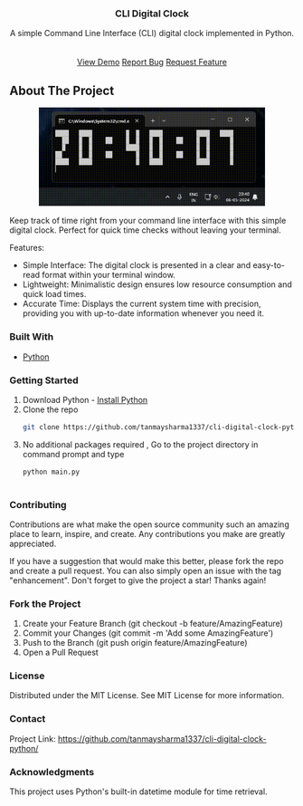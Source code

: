 <h3 align="center">CLI Digital Clock</h3>
<p align="center">
A simple Command Line Interface (CLI) digital clock implemented in Python.
<br/>
<br/>
<br/>
<a href="#">View Demo</a>  
<a href="#">Report Bug</a>
<a href="#">Request Feature</a>
</p>
</div>

## About The Project

<p align="center">
  <img width="400px" src="https://github.com/tanmaysharma1337/cli-digital-clock-python/blob/main/assets/cli-clock-python.gif"/>
</p>

Keep track of time right from your command line interface with this simple digital clock. Perfect for quick time checks without leaving your terminal.

Features:

- Simple Interface: The digital clock is presented in a clear and easy-to-read format within your terminal window.
- Lightweight: Minimalistic design ensures low resource consumption and quick load times.
- Accurate Time: Displays the current system time with precision, providing you with up-to-date information whenever you need it.

### Built With

- [Python](https://www.python.org/)

### Getting Started

1. Download Python - [Install Python](https://www.python.org/downloads/)
2. Clone the repo
   ```sh
   git clone https://github.com/tanmaysharma1337/cli-digital-clock-python.git
3. No additional packages required , Go to the project directory in command prompt and type
   ```sh
   python main.py
  
### Contributing
Contributions are what make the open source community such an amazing place to learn, inspire, and create. Any contributions you make are greatly appreciated.

If you have a suggestion that would make this better, please fork the repo and create a pull request. You can also simply open an issue with the tag "enhancement".
Don't forget to give the project a star! Thanks again!

### Fork the Project
1. Create your Feature Branch (git checkout -b feature/AmazingFeature)
2. Commit your Changes (git commit -m 'Add some AmazingFeature')
3. Push to the Branch (git push origin feature/AmazingFeature)
4. Open a Pull Request

### License
Distributed under the MIT License. See MIT License for more information.

### Contact
Project Link: https://github.com/tanmaysharma1337/cli-digital-clock-python/

### Acknowledgments
This project uses Python's built-in datetime module for time retrieval.
